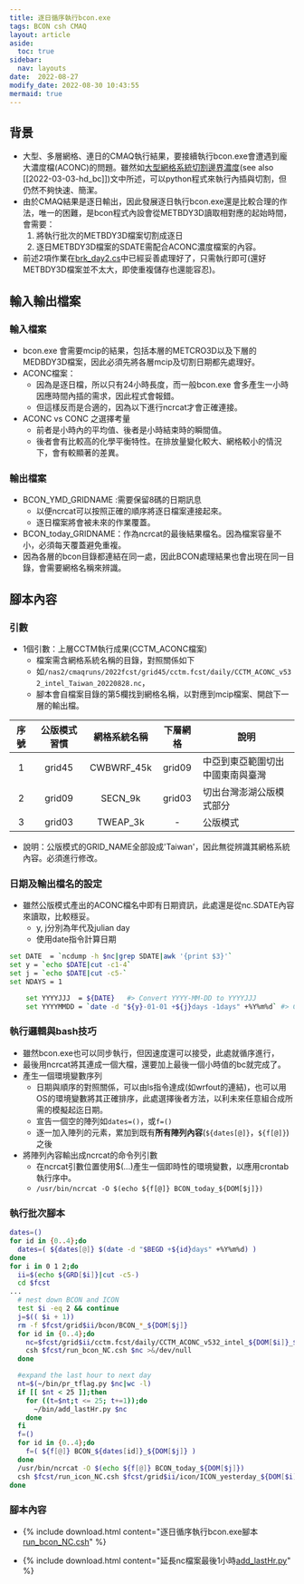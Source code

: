 ```yaml
---
title: 逐日循序執行bcon.exe
tags: BCON csh CMAQ
layout: article
aside:
  toc: true
sidebar:
  nav: layouts
date:  2022-08-27
modify_date: 2022-08-30 10:43:55
mermaid: true
---
```


## 背景
- 大型、多層網格、連日的CMAQ執行結果，要接續執行bcon.exe會遭遇到龐大濃度檔(ACONC)的問題。雖然如[大型網格系統切割邊界濃度](https://sinotec2.github.io/Focus-on-Air-Quality/GridModels/BCON/hd_bc)(see also [[2022-03-03-hd_bc]])文中所述，可以python程式來執行內插與切割，但仍然不夠快速、簡潔。
- 由於CMAQ結果是逐日輸出，因此發展逐日執行bcon.exe還是比較合理的作法，唯一的困難，是bcon程式內設會從METBDY3D讀取相對應的起始時間，會需要：
  1. 將執行批次的METBDY3D檔案切割成逐日
  2. 逐日METBDY3D檔案的SDATE需配合ACONC濃度檔案的內容。
- 前述2項作業在[brk_day2.cs](https://sinotec2.github.io/Focus-on-Air-Quality/utilities/netCDF/brk_day)中已經妥善處理好了，只需執行即可(還好METBDY3D檔案並不太大，即使重複儲存也還能容忍)。

## 輸入輸出檔案
### 輸入檔案
- bcon.exe 會需要mcip的結果，包括本層的METCRO3D以及下層的MEDBDY3D檔案，因此必須先將各層mcip及切割日期都先處理好。
- ACONC檔案：
  - 因為是逐日檔，所以只有24小時長度，而一般bcon.exe 會多產生一小時因應時間內插的需求，因此程式會報錯。
  - 但這樣反而是合適的，因為以下進行ncrcat才會正確連接。
- ACONC vs CONC 之選擇考量
  - 前者是小時內的平均值、後者是小時結束時的瞬間值。
  - 後者會有比較高的化學平衡特性。在排放量變化較大、網格較小的情況下，會有較顯著的差異。
  
### 輸出檔案
- BCON_YMD_GRIDNAME :需要保留8碼的日期訊息
  - 以便ncrcat可以按照正確的順序將逐日檔案連接起來。
  - 逐日檔案將會被未來的作業覆蓋。
- BCON_today_GRIDNAME：作為ncrcat的最後結果檔名。因為檔案容量不小，必須每天覆蓋避免重複。
- 因為各層的bcon目錄都連結在同一處，因此BCON處理結果也會出現在同一目錄，會需要網格名稱來辨識。

## 腳本內容
### 引數
- 1個引數：上層CCTM執行成果(CCTM_ACONC檔案)
  - 檔案需含網格系統名稱的目錄，對照關係如下
  - 如`/nas2/cmaqruns/2022fcst/grid45/cctm.fcst/daily/CCTM_ACONC_v532_intel_Taiwan_20220828.nc`，
  - 腳本會自檔案目錄的第5欄找到網格名稱，以對應到mcip檔案、開啟下一層的輸出檔。

序號|公版模式習慣|網格系統名稱|下層網格|說明
:-:|:-:|:-:|:-:|-
1|grid45|CWBWRF_45k|grid09|中亞到東亞範圍切出中國東南與臺灣
2|grid09|SECN_9k|grid03|切出台灣澎湖公版模式部分
3|grid03|TWEAP_3k|-|公版模式

- 說明：公版模式的GRID_NAME全部設成'Taiwan'，因此無從辨識其網格系統內容。必須進行修改。

### 日期及輸出檔名的設定
- 雖然公版模式產出的ACONC檔名中即有日期資訊，此處還是從nc.SDATE內容來讀取，比較穩妥。
  - y, j分別為年代及julian day
  - 使用date指令計算日期

```bash
set DATE  = `ncdump -h $nc|grep SDATE|awk '{print $3}'`
set y = `echo $DATE|cut -c1-4`
set j = `echo $DATE|cut -c5-`
set NDAYS = 1

    set YYYYJJJ  = ${DATE}   #> Convert YYYY-MM-DD to YYYYJJJ
    set YYYYMMDD = `date -d "${y}-01-01 +${j}days -1days" +%Y%m%d` #> Convert YYYY-MM-DD to YYYYMMDD
```      

### 執行邏輯與bash技巧
- 雖然bcon.exe也可以同步執行，但因速度還可以接受，此處就循序進行，
- 最後用ncrcat將其連成一個大檔，還要加上最後一個小時值的bc就完成了。
- 產生一個環境變數序列
  - 日期與順序的對照關係，可以由ls指令達成(如wrfout的連結)，也可以用OS的環境變數將其正確排序，此處選擇後者方法，以利未來任意組合成所需的模擬起迄日期。
  - 宣告一個空的陣列如`dates=()`，或`f=()`
  - 逐一加入陣列的元素，累加到既有**所有陣列內容**(`${dates[@]}`，`${f[@]}`)之後
- 將陣列內容輸出成ncrcat的命令列引數
  - 在ncrcat引數位置使用$(...)產生一個即時性的環境變數，以應用crontab執行序中。
  - `/usr/bin/ncrcat -O $(echo ${f[@]} BCON_today_${DOM[$j]})`

### 執行批次腳本

```bash
dates=()
for id in {0..4};do
  dates=( ${dates[@]} $(date -d "$BEGD +${id}days" +%Y%m%d) )
done
for i in 0 1 2;do
  ii=$(echo ${GRD[$i]}|cut -c5-)
  cd $fcst
...
  # nest down BCON and ICON
  test $i -eq 2 && continue
  j=$(( $i + 1))
  rm -f $fcst/grid$ii/bcon/BCON_*_${DOM[$j]}
  for id in {0..4};do
    nc=$fcst/grid$ii/cctm.fcst/daily/CCTM_ACONC_v532_intel_${DOM[$i]}_${dates[$id]}.nc
    csh $fcst/run_bcon_NC.csh $nc >&/dev/null
  done

  #expand the last hour to next day
  nt=$(~/bin/pr_tflag.py $nc|wc -l)
  if [[ $nt < 25 ]];then
    for ((t=$nt;t <= 25; t+=1));do
      ~/bin/add_lastHr.py $nc
    done
  fi
  f=()
  for id in {0..4};do
    f=( ${f[@]} BCON_${dates[id]}_${DOM[$j]} )
  done
  /usr/bin/ncrcat -O $(echo ${f[@]} BCON_today_${DOM[$j]})
  csh $fcst/run_icon_NC.csh $fcst/grid$ii/icon/ICON_yesterday_${DOM[$i]} >&/dev/null
done
```

### 腳本內容

- {% include download.html content="逐日循序執行bcon.exe腳本[run_bcon_NC.csh](https://github.com/sinotec2/Focus-on-Air-Quality/blob/main/GridModels/ForecastSystem/run_bcon_NC.csh)" %}

- {% include download.html content="延長nc檔案最後1小時[add_lastHr.py]()" %}